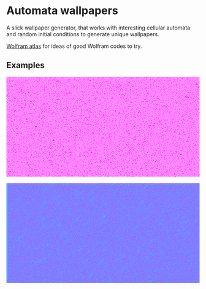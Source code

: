 # Automata wallpapers

A slick wallpaper generator, that works with interesting cellular automata and random initial conditions to generate unique wallpapers.

[Wolfram atlas](http://atlas.wolfram.com/01/01/) for ideas of good Wolfram codes to try.

## Examples

![example](examples/one.png?raw=true)

![example](examples/two.png?raw=true)
